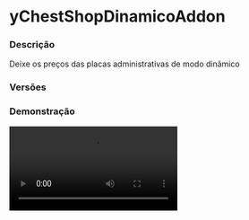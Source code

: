 # yChestShopDinamicoAddon
<secondary-label ref="addons"/>

### Descrição
Deixe os preços das placas administrativas de modo dinâmico

### Versões
<secondary-label ref="1.8"/>
<secondary-label ref="1.9"/>
<secondary-label ref="1.10"/>
<secondary-label ref="1.11"/>
<secondary-label ref="1.12"/>
<secondary-label ref="1.13"/>
<secondary-label ref="1.14"/>
<secondary-label ref="1.15"/>
<secondary-label ref="1.16"/>
<secondary-label ref="1.17"/>
<secondary-label ref="1.18"/>
<secondary-label ref="1.19"/>
<secondary-label ref="1.20"/>
<secondary-label ref="1.21"/>

### Demonstração
<video src="//www.youtube.com/watch?v=kOyNlWjuemM"/>


## Configuração
<primary-label ref="config"/>
Confira os arquivos de configuração deste plugin e revise os detalhes para garantir uma implementação correta.

<chapter title="Arquivos de Configuração" collapsible="true">
<chapter title="Estrutura do diretório" collapsible="false">
<code-block lang="plain text" ignore-vars="true">
Estrutura do diretório:
└── yChestShopDinamicoAddon/
    └── config.yml
</code-block>
</chapter>

<chapter title="config.yml" collapsible="true">
<code-block lang="yaml" ignore-vars="true">
<![CDATA[
maximum:
  # Máximo que o preço poderá subir
  # em porcentagem
  add: 100.0
  # Máximo que o preço poderá diminuir (cair)
  # em porcentagem
  remove: -90.0
  # Máximo que o preço poderá flutuar a cada operação de compra e venda
  # em porcentagem
  adjust: 5.0
]]>
</code-block>
</chapter>

</chapter>


## Erros comuns
<primary-label ref="errors"/>

Antes de configurar o plugin, revise os pontos listados aqui para evitar problemas frequentes durante a configuração.

<seealso style="cards">
    <category ref="wrs">
        <a href="yplugins.md"></a>        <a href="https://ystoreplugins.com.br/plugins/detalhes/147-yChestShopDinamicoAddon">Site do plugin yChestShopDinamicoAddon</a>
    </category>
</seealso>